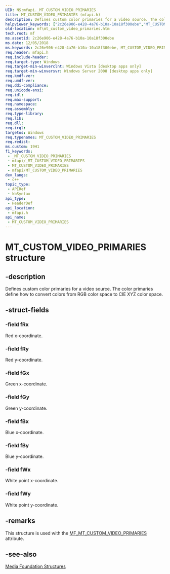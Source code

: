 ```yaml
---
UID: NS:mfapi._MT_CUSTOM_VIDEO_PRIMARIES
title: MT_CUSTOM_VIDEO_PRIMARIES (mfapi.h)
description: Defines custom color primaries for a video source. The color primaries define how to convert colors from RGB color space to CIE XYZ color space.
helpviewer_keywords: ["2c26e906-e428-4a76-b10a-10a18f300ebe","MT_CUSTOM_VIDEO_PRIMARIES","MT_CUSTOM_VIDEO_PRIMARIES structure [Media Foundation]","mf.mt_custom_video_primaries","mfapi/MT_CUSTOM_VIDEO_PRIMARIES"]
old-location: mf\mt_custom_video_primaries.htm
tech.root: mf
ms.assetid: 2c26e906-e428-4a76-b10a-10a18f300ebe
ms.date: 12/05/2018
ms.keywords: 2c26e906-e428-4a76-b10a-10a18f300ebe, MT_CUSTOM_VIDEO_PRIMARIES, MT_CUSTOM_VIDEO_PRIMARIES structure [Media Foundation], mf.mt_custom_video_primaries, mfapi/MT_CUSTOM_VIDEO_PRIMARIES
req.header: mfapi.h
req.include-header: 
req.target-type: Windows
req.target-min-winverclnt: Windows Vista [desktop apps only]
req.target-min-winversvr: Windows Server 2008 [desktop apps only]
req.kmdf-ver: 
req.umdf-ver: 
req.ddi-compliance: 
req.unicode-ansi: 
req.idl: 
req.max-support: 
req.namespace: 
req.assembly: 
req.type-library: 
req.lib: 
req.dll: 
req.irql: 
targetos: Windows
req.typenames: MT_CUSTOM_VIDEO_PRIMARIES
req.redist: 
ms.custom: 19H1
f1_keywords:
 - _MT_CUSTOM_VIDEO_PRIMARIES
 - mfapi/_MT_CUSTOM_VIDEO_PRIMARIES
 - MT_CUSTOM_VIDEO_PRIMARIES
 - mfapi/MT_CUSTOM_VIDEO_PRIMARIES
dev_langs:
 - c++
topic_type:
 - APIRef
 - kbSyntax
api_type:
 - HeaderDef
api_location:
 - mfapi.h
api_name:
 - MT_CUSTOM_VIDEO_PRIMARIES
---
```


# MT_CUSTOM_VIDEO_PRIMARIES structure


## -description

Defines custom color primaries for a video source. The color primaries define how to convert colors from RGB color space to CIE XYZ color space.

## -struct-fields

### -field fRx

Red x-coordinate.

### -field fRy

Red y-coordinate.

### -field fGx

Green x-coordinate.

### -field fGy

Green y-coordinate.

### -field fBx

Blue x-coordinate.

### -field fBy

Blue y-coordinate.

### -field fWx

White point x-coordinate.

### -field fWy

White point y-coordinate.

## -remarks

This structure is used with the <a href="https://docs.microsoft.com/windows/desktop/medfound/mf-mt-custom-video-primaries-attribute">MF_MT_CUSTOM_VIDEO_PRIMARIES</a> attribute.

## -see-also

<a href="https://docs.microsoft.com/windows/desktop/medfound/media-foundation-structures">Media Foundation Structures</a>

